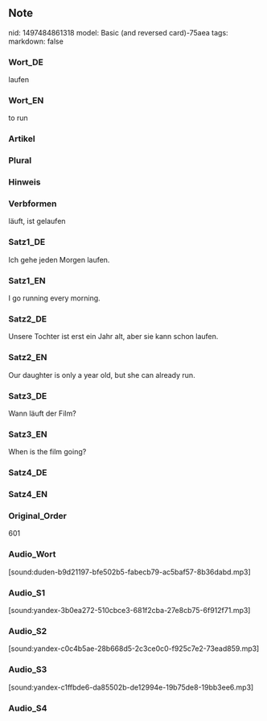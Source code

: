 ## Note
nid: 1497484861318
model: Basic (and reversed card)-75aea
tags: 
markdown: false

### Wort_DE
laufen

### Wort_EN
to run

### Artikel


### Plural


### Hinweis


### Verbformen
läuft, ist gelaufen

### Satz1_DE
Ich gehe jeden Morgen laufen.

### Satz1_EN
I go running every morning.

### Satz2_DE
Unsere Tochter ist erst ein Jahr alt, aber sie kann schon laufen.

### Satz2_EN
Our daughter is only a year old, but she can already run.

### Satz3_DE
Wann läuft der Film?

### Satz3_EN
When is the film going?

### Satz4_DE


### Satz4_EN


### Original_Order
601

### Audio_Wort
[sound:duden-b9d21197-bfe502b5-fabecb79-ac5baf57-8b36dabd.mp3]

### Audio_S1
[sound:yandex-3b0ea272-510cbce3-681f2cba-27e8cb75-6f912f71.mp3]

### Audio_S2
[sound:yandex-c0c4b5ae-28b668d5-2c3ce0c0-f925c7e2-73ead859.mp3]

### Audio_S3
[sound:yandex-c1ffbde6-da85502b-de12994e-19b75de8-19bb3ee6.mp3]

### Audio_S4

